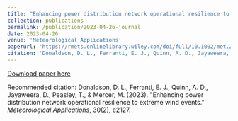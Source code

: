 ```yaml
---
title: "Enhancing power distribution network operational resilience to extreme wind events"
collection: publications
permalink: /publication/2023-04-26-journal
date: 2023-04-26
venue: 'Meteorological Applications'
paperurl: 'https://rmets.onlinelibrary.wiley.com/doi/full/10.1002/met.2127'
citation: 'Donaldson, D. L., Ferranti, E. J., Quinn, A. D., Jayaweera, D., Peasley, T., & Mercer, M. (2023). &quot;Enhancing power distribution network operational resilience to extreme wind events.&quot; <i>Meteorological Applications</i>, 30(2), e2127.'
---
```


[Download paper here](https://rmets.onlinelibrary.wiley.com/doi/full/10.1002/met.2127)

Recommended citation: Donaldson, D. L., Ferranti, E. J., Quinn, A. D., Jayaweera, D., Peasley, T., & Mercer, M. (2023). &quot;Enhancing power distribution network operational resilience to extreme wind events.&quot; <i>Meteorological Applications</i>, 30(2), e2127.
